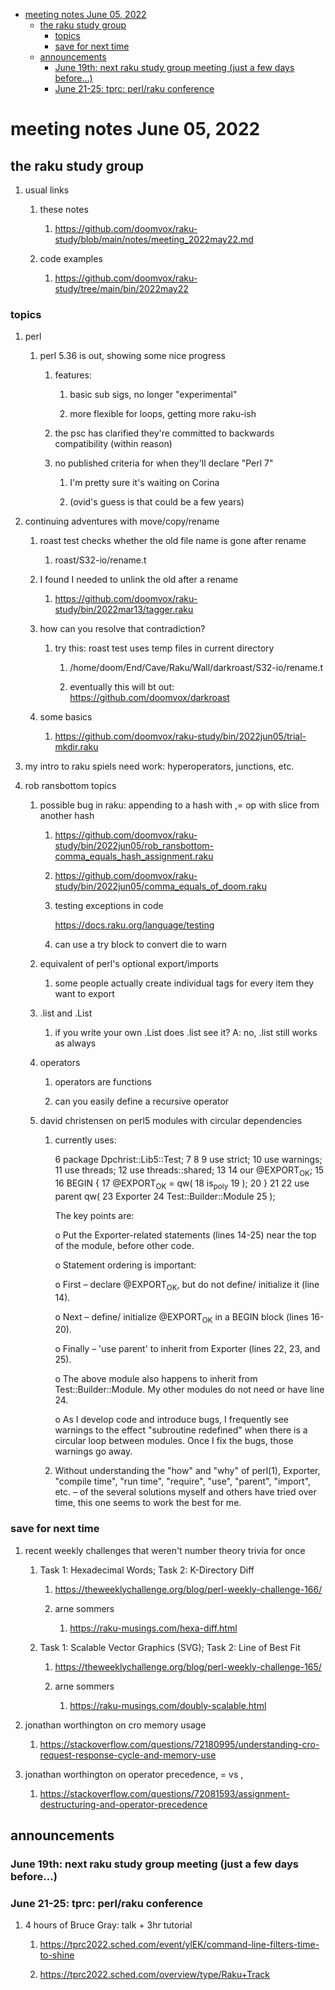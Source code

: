 - [meeting notes June 05, 2022](#org5907b6d)
  - [the raku study group](#org0f1cfba)
    - [topics](#org669617b)
    - [save for next time](#orgfbe2baa)
  - [announcements](#org4ec337e)
    - [June 19th: next raku study group meeting (just a few days before&#x2026;)](#orgffc41b9)
    - [June 21-25: tprc: perl/raku conference](#org7871ad1)


<a id="org5907b6d"></a>

# meeting notes June 05, 2022


<a id="org0f1cfba"></a>

## the raku study group

1.  usual links

    1.  these notes
    
        1.  <https://github.com/doomvox/raku-study/blob/main/notes/meeting_2022may22.md>
    
    2.  code examples
    
        1.  <https://github.com/doomvox/raku-study/tree/main/bin/2022may22>


<a id="org669617b"></a>

### topics

1.  perl

    1.  perl 5.36 is out, showing some nice progress
    
        1.  features:
        
            1.  basic sub sigs, no longer "experimental"
            
            2.  more flexible for loops, getting more raku-ish
        
        2.  the psc has clarified they're committed to backwards compatibility (within reason)
        
        3.  no published criteria for when they'll declare "Perl 7"
        
            1.  I'm pretty sure it's waiting on Corina
            
            2.  (ovid's guess is that could be a few years)

2.  continuing adventures with move/copy/rename

    1.  roast test checks whether the old file name is gone after rename
    
        1.  roast/S32-io/rename.t
    
    2.  I found I needed to unlink the old after a rename
    
        1.  <https://github.com/doomvox/raku-study/bin/2022mar13/tagger.raku>
    
    3.  how can you resolve that contradiction?
    
        1.  try this: roast test uses temp files in current directory
        
            1.  /home/doom/End/Cave/Raku/Wall/darkroast/S32-io/rename.t
            
            2.  eventually this will bt out: <https://github.com/doomvox/darkroast>
    
    4.  some basics
    
        1.  <https://github.com/doomvox/raku-study/bin/2022jun05/trial-mkdir.raku>

3.  my intro to raku spiels need work: hyperoperators, junctions, etc.

4.  rob ransbottom topics

    1.  possible bug in raku: appending to a hash with ,= op with slice from another hash
    
        1.  <https://github.com/doomvox/raku-study/bin/2022jun05/rob_ransbottom-comma_equals_hash_assignment.raku>
        
        2.  <https://github.com/doomvox/raku-study/bin/2022jun05/comma_equals_of_doom.raku>
        
        3.  testing exceptions in code
        
            <https://docs.raku.org/language/testing>
        
        4.  can use a try block to convert die to warn
    
    2.  equivalent of perl's optional export/imports
    
        1.  some people actually create individual tags for every item they want to export
    
    3.  .list and .List
    
        1.  if you write your own .List does .list see it? A: no, .list still works as always
    
    4.  operators
    
        1.  operators are functions
        
        2.  can you easily define a recursive operator
    
    5.  david christensen on perl5 modules with circular dependencies
    
        1.  currently uses:
        
            6 package Dpchrist::Lib5::Test; 7 8 9 use strict; 10 use warnings; 11 use threads; 12 use threads::shared; 13 14 our @EXPORT<sub>OK</sub>; 15 16 BEGIN { 17 @EXPORT<sub>OK</sub> = qw( 18 is<sub>poly</sub> 19 ); 20 } 21 22 use parent qw( 23 Exporter 24 Test::Builder::Module 25 );
            
            The key points are:
            
            o Put the Exporter-related statements (lines 14-25) near the top of the module, before other code.
            
            o Statement ordering is important:
            
            o First &#x2013; declare @EXPORT<sub>OK</sub>, but do not define/ initialize it (line 14).
            
            o Next &#x2013; define/ initialize @EXPORT<sub>OK</sub> in a BEGIN block (lines 16-20).
            
            o Finally &#x2013; 'use parent' to inherit from Exporter (lines 22, 23, and 25).
            
            o The above module also happens to inherit from Test::Builder::Module. My other modules do not need or have line 24.
            
            o As I develop code and introduce bugs, I frequently see warnings to the effect "subroutine redefined" when there is a circular loop between modules. Once I fix the bugs, those warnings go away.
        
        2.  Without understanding the "how" and "why" of perl(1), Exporter, "compile time", "run time", "require", "use", "parent", "import", etc. &#x2013; of the several solutions myself and others have tried over time, this one seems to work the best for me.


<a id="orgfbe2baa"></a>

### save for next time

1.  recent weekly challenges that weren't number theory trivia for once

    1.  Task 1: Hexadecimal Words; Task 2: K-Directory Diff
    
        1.  <https://theweeklychallenge.org/blog/perl-weekly-challenge-166/>
        
        2.  arne sommers
        
            1.  <https://raku-musings.com/hexa-diff.html>
    
    2.  Task 1: Scalable Vector Graphics (SVG); Task 2: Line of Best Fit
    
        1.  <https://theweeklychallenge.org/blog/perl-weekly-challenge-165/>
        
        2.  arne sommers
        
            1.  <https://raku-musings.com/doubly-scalable.html>

2.  jonathan worthington on cro memory usage

    1.  <https://stackoverflow.com/questions/72180995/understanding-cro-request-response-cycle-and-memory-use>

3.  jonathan worthington on operator precedence, = vs ,

    1.  <https://stackoverflow.com/questions/72081593/assignment-destructuring-and-operator-precedence>


<a id="org4ec337e"></a>

## announcements


<a id="orgffc41b9"></a>

### June 19th: next raku study group meeting (just a few days before&#x2026;)


<a id="org7871ad1"></a>

### June 21-25: tprc: perl/raku conference

1.  4 hours of Bruce Gray: talk + 3hr tutorial

    1.  <https://tprc2022.sched.com/event/ylEK/command-line-filters-time-to-shine>
    
    2.  <https://tprc2022.sched.com/overview/type/Raku+Track>
